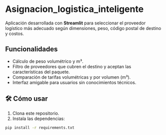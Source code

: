 # Asignacion_logistica_inteligente
Aplicación desarrollada con **Streamlit** para seleccionar el proveedor logístico más adecuado según dimensiones, peso, código postal de destino y costos.

## Funcionalidades

- Cálculo de peso volumétrico y m³.
- Filtro de proveedores que cubren el destino y aceptan las características del paquete.
- Comparación de tarifas volumétricas y por volumen (m³).
- Interfaz amigable para usuarios sin conocimientos técnicos.

## 🛠️ Cómo usar

1. Clona este repositorio.
2. Instala las dependencias:

```bash
pip install -r requirements.txt
